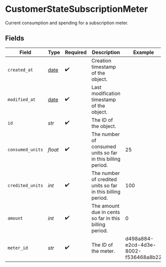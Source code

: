# CustomerStateSubscriptionMeter

Current consumption and spending for a subscription meter.


## Fields

| Field                                                                | Type                                                                 | Required                                                             | Description                                                          | Example                                                              |
| -------------------------------------------------------------------- | -------------------------------------------------------------------- | -------------------------------------------------------------------- | -------------------------------------------------------------------- | -------------------------------------------------------------------- |
| `created_at`                                                         | [date](https://docs.python.org/3/library/datetime.html#date-objects) | :heavy_check_mark:                                                   | Creation timestamp of the object.                                    |                                                                      |
| `modified_at`                                                        | [date](https://docs.python.org/3/library/datetime.html#date-objects) | :heavy_check_mark:                                                   | Last modification timestamp of the object.                           |                                                                      |
| `id`                                                                 | *str*                                                                | :heavy_check_mark:                                                   | The ID of the object.                                                |                                                                      |
| `consumed_units`                                                     | *float*                                                              | :heavy_check_mark:                                                   | The number of consumed units so far in this billing period.          | 25                                                                   |
| `credited_units`                                                     | *int*                                                                | :heavy_check_mark:                                                   | The number of credited units so far in this billing period.          | 100                                                                  |
| `amount`                                                             | *int*                                                                | :heavy_check_mark:                                                   | The amount due in cents so far in this billing period.               | 0                                                                    |
| `meter_id`                                                           | *str*                                                                | :heavy_check_mark:                                                   | The ID of the meter.                                                 | d498a884-e2cd-4d3e-8002-f536468a8b22                                 |